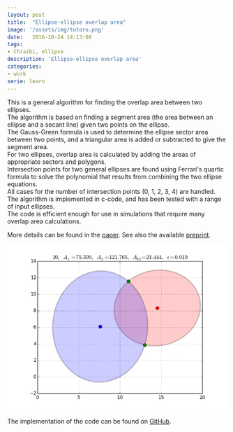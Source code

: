 ```yaml
---
layout: post
title:  "Ellipse-ellipse overlap area"
image: '/assets/img/totoro.png'
date:   2016-10-24 14:13:00
tags:
- Chraibi, ellipse
description: 'Ellipse-ellipse overlap area'
categories:
- work
serie: learn
---
```


This is a general algorithm for finding the overlap area between two ellipses.   
The algorithm is based on finding a segment area (the area between an ellipse and a secant line) given two points on the ellipse.  
The Gauss-Green formula is used to determine the ellipse sector area between two points, and a triangular area is added or subtracted to give the segment area.  
For two ellipses, overlap area is calculated by adding the areas of appropriate sectors and polygons.  
Intersection points for two general ellipses are found using Ferrari's quartic formula to solve the polynomial that results from combining the two ellipse equations.  
All cases for the number of intersection points (0, 1, 2, 3, 4) are handled.  
The algorithm is implemented in c-code, and has been tested with a range of input ellipses.     
The code is efficient enough for use in simulations that require many overlap area calculations.   



More details can be found in the  [paper](http://link.springer.com/article/10.1007%2Fs00791-013-0214-3). See also the available [preprint](http://arxiv.org/abs/1106.3787). 

![example_overlap](../assets/img/case010.png)


The implementation of the code can be found on [GitHub](https://github.com/chraibi/EEOver).
